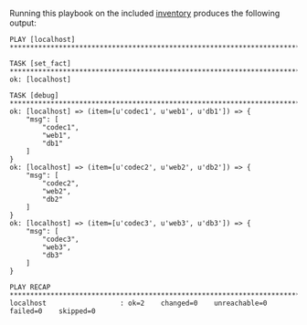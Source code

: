 Running this playbook on the included [inventory](hosts) produces the
following output:

    PLAY [localhost] ******************************************************************************

    TASK [set_fact] *******************************************************************************
    ok: [localhost]

    TASK [debug] **********************************************************************************
    ok: [localhost] => (item=[u'codec1', u'web1', u'db1']) => {
        "msg": [
            "codec1", 
            "web1", 
            "db1"
        ]
    }
    ok: [localhost] => (item=[u'codec2', u'web2', u'db2']) => {
        "msg": [
            "codec2", 
            "web2", 
            "db2"
        ]
    }
    ok: [localhost] => (item=[u'codec3', u'web3', u'db3']) => {
        "msg": [
            "codec3", 
            "web3", 
            "db3"
        ]
    }

    PLAY RECAP ************************************************************************************
    localhost                  : ok=2    changed=0    unreachable=0    failed=0    skipped=0   

